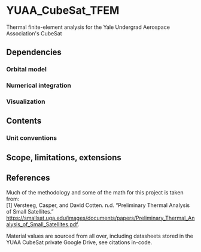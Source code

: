 # YUAA_CubeSat_TFEM
Thermal finite-element analysis for the Yale Undergrad Aerospace Association's CubeSat

## Dependencies
### Orbital model

### Numerical integration

### Visualization

## Contents

### Unit conventions

## Scope, limitations, extensions


## References
Much of the methodology and some of the math for this project is taken from: \
[1] Versteeg, Casper, and David Cotten. n.d. “Preliminary Thermal Analysis of Small Satellites.” https://smallsat.uga.edu/images/documents/papers/Preliminary_Thermal_Analysis_of_Small_Satellites.pdf.

Material values are sourced from all over, including datasheets stored in the YUAA CubeSat private Google Drive, see citations in-code.
